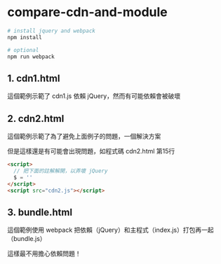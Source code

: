 # compare-cdn-and-module

```bash
# install jquery and webpack
npm install

# optional
npm run webpack
```

## 1. cdn1.html

這個範例示範了 cdn1.js 依賴 jQuery，然而有可能依賴會被破壞

## 2. cdn2.html

這個範例示範了為了避免上面例子的問題，一個解決方案

但是這樣還是有可能會出現問題，如程式碼 cdn2.html 第15行
```html
<script>
  // 把下面的註解解開，以弄壞 jQuery
  $ = ''
</script>
<script src="cdn2.js"></script>
```

## 3. bundle.html

這個範例使用 webpack 把依賴（jQuery）和主程式（index.js）打包再一起（bundle.js）

這樣最不用擔心依賴問題！